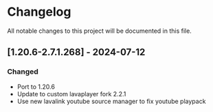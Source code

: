 # Changelog
All notable changes to this project will be documented in this file.

## [1.20.6-2.7.1.268] - 2024-07-12
### Changed
 - Port to 1.20.6
 - Update to custom lavaplayer fork 2.2.1
 - Use new lavalink youtube source manager to fix youtube playpack